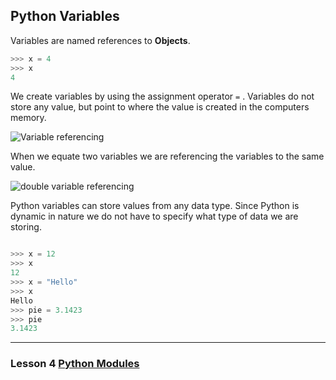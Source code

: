 ## Python Variables

Variables are named references to **Objects**.

```python
>>> x = 4
>>> x
4
```
We create variables by using the assignment operator `=` . Variables do not store any value, but point to where the value is created in the computers memory.

![Variable referencing](http://i.imgur.com/ygY7Chc.jpg)

When we equate two variables we are  referencing the variables to the same value.

![double variable referencing](http://i.imgur.com/zb1EfxK.jpg)


Python variables can store values from any data type. Since Python is dynamic in nature we do not have to specify what type of data we are storing.

```python

>>> x = 12
>>> x
12
>>> x = "Hello"
>>> x
Hello
>>> pie = 3.1423
>>> pie
3.1423
```

---
### Lesson 4 [Python Modules](./03_python_modules.md)

